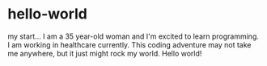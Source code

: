 # hello-world
my start...
I am a 35 year-old woman and I'm excited to learn programming. I am working in healthcare currently. 
This coding adventure may not take me anywhere, but it just might rock my world. Hello world!
